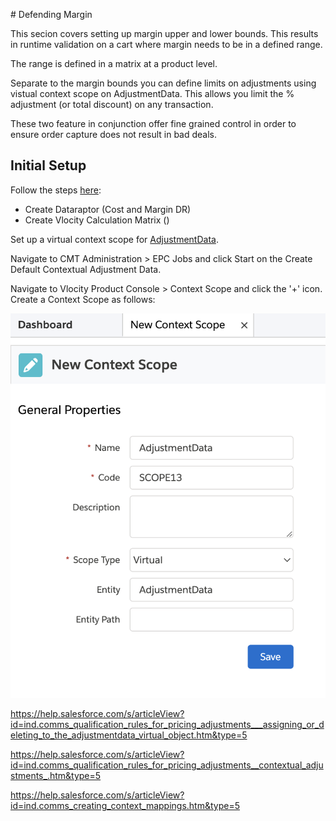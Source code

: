 # Defending Margin

This secion covers setting up margin upper and lower bounds. This results in runtime validation on a cart where margin needs to be in a defined range.

The range is defined in a matrix at a product level.

Separate to the margin bounds you can define limits on adjustments using vistual context scope on AdjustmentData. This allows you limit the % adjustment (or total discount) on any transaction.

These two feature in conjunction offer fine grained control in order to ensure order capture does not result in bad deals.

## Initial Setup

Follow the steps [here](https://help.salesforce.com/s/articleView?id=ind.comms_define_and_validate_margin_ranges.htm&type=5):
- Create  Dataraptor (Cost and Margin DR)
- Create Vlocity Calculation Matrix ()




Set up a virtual context scope for [AdjustmentData](https://help.salesforce.com/s/articleView?id=ind.comms_virtual_context_scopes.htm&type=5).

Navigate to CMT Administration > EPC Jobs and click Start on the Create Default Contextual Adjustment Data.

Navigate to Vlocity Product Console > Context Scope and click the '+' icon. Create a Context Scope as follows:

![Virtual Context Scope][Virtual Context Scope]

https://help.salesforce.com/s/articleView?id=ind.comms_qualification_rules_for_pricing_adjustments___assigning_or_deleting_to_the_adjustmentdata_virtual_object.htm&type=5

https://help.salesforce.com/s/articleView?id=ind.comms_qualification_rules_for_pricing_adjustments__contextual_adjustments_.htm&type=5

https://help.salesforce.com/s/articleView?id=ind.comms_creating_context_mappings.htm&type=5

[Virtual Context Scope]: ../images/4-virtual-context-scope.png